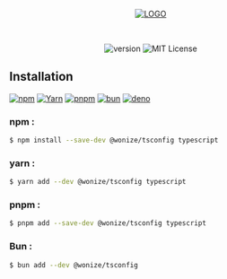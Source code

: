 <div align="center">

[![LOGO][LOGO]][HOMEPAGE]

<br/>

![version][VERSION_BADGE]
![MIT License][LICENSE_BADGE]

</div>

## Installation

[![npm][INSTALLATION_NPM_BADGE]][INSTALLATION_NPM]
[![Yarn][INSTALLATION_YARN_BADGE]][INSTALLATION_YARN]
[![pnpm][INSTALLATION_PNPM_BADGE]][INSTALLATION_PNPM]
[![bun][INSTALLATION_BUN_BADGE]][INSTALLATION_BUN]
[![deno][INSTALLATION_DENO_BADGE]][INSTALLATION_DENO]

### npm :

```sh
$ npm install --save-dev @wonize/tsconfig typescript
```

### yarn :

```sh
$ yarn add --dev @wonize/tsconfig typescript
```

### pnpm :

```sh
$ pnpm add --save-dev @wonize/tsconfig typescript
```

### Bun :

```sh
$ bun add --dev @wonize/tsconfig
```

<!-- URL -->

[LOGO]: https://raw.githubusercontent.com/wonize/tsconfig/main/assets/logo.svg
[HOMEPAGE]: https://github.com/wonize/tsconfig
[INSTALLATION_NPM_BADGE]: https://img.shields.io/static/v1?style=for-the-badge&message=npm&color=CB3837&logo=npm&logoColor=FFFFFF&label=
[INSTALLATION_YARN_BADGE]: https://img.shields.io/static/v1?style=for-the-badge&message=Yarn&color=2C8EBB&logo=Yarn&logoColor=FFFFFF&label=
[INSTALLATION_PNPM_BADGE]: https://img.shields.io/static/v1?style=for-the-badge&message=pnpm&color=FF6C37&logo=pnpm&logoColor=FFFFFF&label=
[INSTALLATION_BUN_BADGE]: https://img.shields.io/static/v1?style=for-the-badge&message=bun&color=E2BD8C&logo=bun&logoColor=FFFFFF&label=
[INSTALLATION_DENO_BADGE]: https://img.shields.io/static/v1?style=for-the-badge&message=deno&color=323232&logo=deno&logoColor=FFFFFF&label=
[INSTALLATION_NPM]: #npm-
[INSTALLATION_YARN]: #yarn-
[INSTALLATION_PNPM]: #pnpm-
[INSTALLATION_BUN]: #bun-
[INSTALLATION_DENO]: https://deno.land/manual@v1.36.4/examples/manage_dependencies
[VERSION_BADGE]: https://img.shields.io/npm/v/@wonize/tsconfig?color=00273F&label=VERSION&style=flat-square
[LICENSE_BADGE]: https://img.shields.io/npm/l/@wonize/tsconfig?color=00273F&label=LICENSE&style=flat-square
